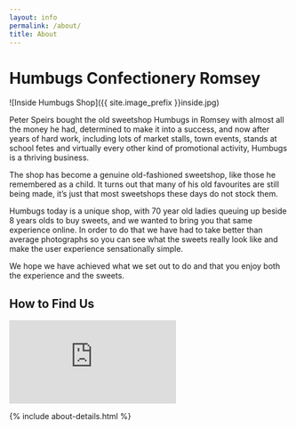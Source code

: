 ```yaml
---
layout: info
permalink: /about/
title: About
---
```

# Humbugs Confectionery Romsey

![Inside Humbugs Shop]({{ site.image_prefix }}inside.jpg)

Peter Speirs bought the old sweetshop Humbugs in Romsey with almost all the money he had, determined to make it into a success, and now after years of hard work, including lots of market stalls, town events, stands at school fetes and virtually every other kind of promotional activity, Humbugs is a thriving business.

The shop has become a genuine old-fashioned sweetshop, like those he remembered as a child. It turns out that many of his old favourites are still being made, it’s just that most sweetshops these days do not stock them.

Humbugs today is a unique shop, with 70 year old ladies queuing up beside 8 years olds to buy sweets, and we wanted to bring you that same experience online. In order to do that we have had to take better than average photographs so you can see what the sweets really look like and make the user experience sensationally simple.

We hope we have achieved what we set out to do and that you enjoy both the experience and the sweets.

## How to Find Us

<iframe frameborder='0' src='https://www.google.com/maps/embed/v1/place?key=AIzaSyA7Qygd91euhFE2LVWWx58R157KPDPk9WM&q=humbugs+romsey'></iframe>

{% include about-details.html %}